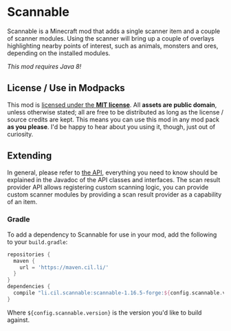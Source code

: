 # Scannable
Scannable is a Minecraft mod that adds a single scanner item and a couple of scanner modules. Using the scanner will bring up a couple of overlays highlighting nearby points of interest, such as animals, monsters and ores, depending on the installed modules.

*This mod requires Java 8!*

## License / Use in Modpacks
This mod is [licensed under the **MIT license**](LICENSE). All **assets are public domain**, unless otherwise stated; all are free to be distributed as long as the license / source credits are kept. This means you can use this mod in any mod pack **as you please**. I'd be happy to hear about you using it, though, just out of curiosity.

## Extending
In general, please refer to [the API](src/main/java/li/cil/scannable/api), everything you need to know should be explained in the Javadoc of the API classes and interfaces. The scan result provider API allows registering custom scanning logic, you can provide custom scanner modules by providing a scan result provider as a capability of an item.

### Gradle
To add a dependency to Scannable for use in your mod, add the following to your `build.gradle`:

```groovy
repositories {
  maven {
    url = 'https://maven.cil.li/'
  }
}
dependencies {
  compile "li.cil.scannable:scannable-1.16.5-forge:${config.scannable.version}"
}
```

Where `${config.scannable.version}` is the version you'd like to build against.

